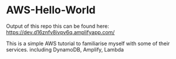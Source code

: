 # AWS-Hello-World

Output of this repo this can be found here:
https://dev.d16znfv8ivpv6q.amplifyapp.com/

This is a simple AWS tutorial to familiarise myself with some of their services. 
including DynamoDB, Amplify, Lambda
